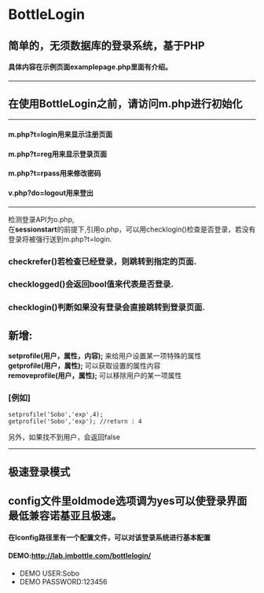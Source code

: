# BottleLogin
## 简单的，无须数据库的登录系统，基于PHP
#### 具体内容在示例页面examplepage.php里面有介绍。
----------------------------------
## 在使用BottleLogin之前，请访问m.php进行初始化
----------------------------------
#### m.php?t=login用来显示注册页面
#### m.php?t=reg用来显示登录页面
#### m.php?t=rpass用来修改密码
#### v.php?do=logout用来登出
----------------------------------
检测登录API为o.php,  
在**sessionstart**的前提下,引用o.php，可以用checklogin()检查是否登录，若没有登录将被强行送到m.php?t=login.  
### checkrefer()若检查已经登录，则跳转到指定的页面.
### checklogged()会返回bool值来代表是否登录.
### checklogin()判断如果没有登录会直接跳转到登录页面.
## 新增:
**setprofile(用户，属性，内容);** 来给用户设置某一项特殊的属性  
**getprofile(用户，属性);** 可以获取设置的属性内容  
**removeprofile(用户，属性);** 可以移除用户的某一项属性  
### [例如]
```
setprofile('Sobo','exp',4);
getprofile('Sobo','exp'); //return : 4  
```
另外，如果找不到用户，会返回false  

----------------------------------
## 极速登录模式
config文件里oldmode选项调为yes可以使登录界面最低兼容诺基亚且极速。
----------------------------------
#### 在lconfig路径里有一个配置文件，可以对该登录系统进行基本配置
#### DEMO:http://lab.imbottle.com/bottlelogin/
- DEMO USER:Sobo
- DEMO PASSWORD:123456
